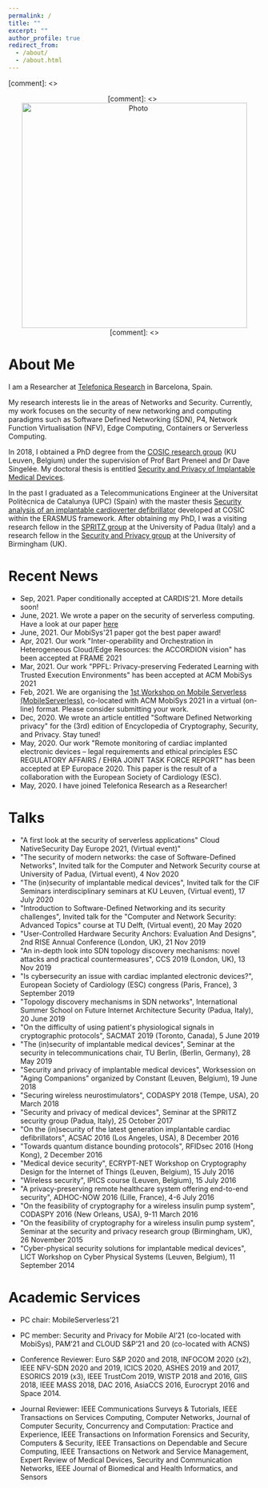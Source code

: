 ```yaml
---
permalink: /
title: ""
excerpt: ""
author_profile: true
redirect_from:
  - /about/
  - /about.html
---
```


[comment]: <> <p align="center">
[comment]: <>  <img src="https://lantaoyu.github.io/files/lantaoyu_img.jpg?raw=true" alt="Photo" style="width: 450px;"/>
[comment]: <> </p>

# About Me

I am a Researcher at [Telefonica Research](https://www.telefonica.com/en/web/innovation/core-innovation/research) in Barcelona, Spain.

My research interests lie in the areas of Networks and Security. Currently, my work focuses on the security of new networking and computing paradigms such as Software Defined Networking (SDN), P4, Network Function Virtualisation (NFV), Edge Computing, Containers or Serverless Computing.

In 2018, I obtained a PhD degree from the [COSIC research group](https://www.esat.kuleuven.be/cosic/) (KU Leuven, Belgium) under the supervision of Prof Bart Preneel and Dr Dave Singelée. My doctoral thesis is entitled [Security and Privacy of Implantable Medical Devices](https://www.esat.kuleuven.be/cosic/publications/thesis-302.pdf).

In the past I graduated as a Telecommunications Engineer at the Universitat Politècnica de Catalunya (UPC) (Spain) with the master thesis [Security analysis of an implantable cardioverter defibrillator](https://www.esat.kuleuven.be/cosic/publications/thesis-231.pdf) developed at COSIC within the ERASMUS framework. After obtaining my PhD, I was a visiting research fellow in the [SPRITZ group](https://spritz.math.unipd.it/) at the University of Padua (Italy) and a research fellow in the [Security and Privacy group](https://www.birmingham.ac.uk/research/centre-for-cyber-security-and-privacy/index.aspx) at the University of Birmingham (UK).


# Recent News

* Sep, 2021. Paper conditionally accepted at CARDIS'21. More details soon!
* June, 2021. We wrote a paper on the security of serverless computing. Have a look at our paper [here](http://arxiv.org/abs/2107.03832)
* June, 2021. Our MobiSys'21 paper got the best paper award!  
* Apr, 2021. Our work "Inter-operability and Orchestration in Heterogeneous Cloud/Edge Resources: the ACCORDION vision" has been accepted at FRAME 2021
* Mar, 2021. Our work "PPFL: Privacy-preserving Federated Learning with Trusted Execution Environments" has been accepted at ACM MobiSys 2021
* Feb, 2021. We are organising the [1st Workshop on Mobile Serverless (MobileServerless)](https://www.it.uc3m.es/mbsvless21/), co-located with ACM MobiSys 2021 in a virtual (on-line) format. Please consider submitting your work.
* Dec, 2020. We wrote an article entitled "Software Defined Networking privacy" for the (3rd) edition of Encyclopedia of Cryptography, Security, and Privacy. Stay tuned!
* May, 2020. Our work "Remote monitoring of cardiac implanted electronic devices – legal requirements and ethical principles ESC REGULATORY AFFAIRS / EHRA JOINT TASK FORCE REPORT" has been accepted at EP Europace 2020. This paper is the result of a collaboration with the European Society of Cardiology (ESC).
* May, 2020. I have joined Telefonica Research as a Researcher!


# Talks

* "A first look at the security of serverless applications" Cloud NativeSecurity Day Europe 2021, (Virtual event)"
* "The security of modern networks: the case of Software-Defined Networks", Invited talk for the Computer and Network Security course at University of Padua, (Virtual event), 4 Nov 2020
* "The (in)security of implantable medical devices", Invited talk for the CIF Seminars interdisciplinary seminars at KU Leuven, (Virtual event), 17 July 2020
* "Introduction to Software-Defined Networking and its security challenges", Invited talk for the "Computer and Network Security: Advanced Topics" course at TU Delft, (Virtual event), 20 May 2020
* "User-Controlled Hardware Security Anchors: Evaluation And Designs", 2nd RISE Annual Conference (London, UK), 21 Nov 2019
* "An in-depth look into SDN topology discovery mechanisms: novel attacks and practical countermeasures", CCS 2019 (London, UK), 13 Nov 2019
* "Is cybersecurity an issue with cardiac implanted electronic devices?", European Society of Cardiology (ESC) congress (Paris, France), 3 September 2019
* "Topology discovery mechanisms in SDN networks", International Summer School on Future Internet Architecture Security (Padua, Italy), 20 June 2019
* "On the difficulty of using patient's physiological signals in cryptographic protocols", SACMAT 2019 (Toronto, Canada), 5 June 2019
* "The (in)security of implantable medical devices", Seminar at the security in telecommunications chair, TU Berlin, (Berlin, Germany), 28 May 2019
* "Security and privacy of implantable medical devices", Worksession on "Aging Companions" organized by Constant (Leuven, Belgium), 19 June 2018
* "Securing wireless neurostimulators", CODASPY 2018 (Tempe, USA), 20 March 2018
* "Security and privacy of medical devices", Seminar at the SPRITZ security group (Padua, Italy), 25 October 2017
* "On the (in)security of the latest generation implantable cardiac defibrillators", ACSAC 2016 (Los Angeles, USA), 8 December 2016
* "Towards quantum distance bounding protocols", RFIDsec 2016 (Hong Kong), 2 December 2016
* "Medical device security", ECRYPT-NET Workshop on Cryptography Design for the Internet of Things (Leuven, Belgium), 15 July 2016
* "Wireless security", IPICS course (Leuven, Belgium), 15 July 2016
* "A privacy-preserving remote healthcare system offering end-to-end security", ADHOC-NOW 2016 (Lille, France), 4-6 July 2016
* "On the feasibility of cryptography for a wireless insulin pump system", CODASPY 2016 (New Orleans, USA), 9-11 March 2016
* "On the feasibility of cryptography for a wireless insulin pump system", Seminar at the security and privacy research group (Birmingham, UK), 26 November 2015
* "Cyber-physical security solutions for implantable medical devices", LICT Workshop on Cyber Physical Systems (Leuven, Belgium), 11 September 2014


# Academic Services
* PC chair: MobileServerless’21
* PC member: Security and Privacy for Mobile AI’21 (co-located with MobiSys), PAM’21 and CLOUD S&P’21 and 20 (co-located with ACNS)


* Conference Reviewer: Euro S&P 2020 and 2018, INFOCOM 2020 (x2), IEEE NFV-SDN 2020 and 2019, ICICS 2020, ASHES 2019 and 2017, ESORICS 2019 (x3), IEEE TrustCom 2019, WISTP 2018 and 2016, GIIS 2018, IEEE MASS 2018, DAC 2016, AsiaCCS 2016, Eurocrypt 2016 and Space 2014.
* Journal Reviewer: IEEE Communications Surveys & Tutorials, IEEE Transactions on Services Computing, Computer Networks, Journal of Computer Security, Concurrency and Computation: Practice and Experience, IEEE Transactions on Information Forensics and Security, Computers & Security, IEEE Transactions on Dependable and Secure Computing, IEEE Transactions on Network and Service Management, Expert Review of Medical Devices, Security and Communication Networks, IEEE Journal of Biomedical and Health Informatics, and Sensors
